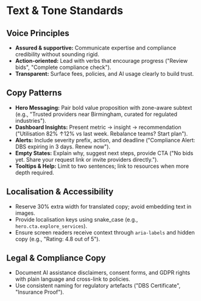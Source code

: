 # Text & Tone Standards

## Voice Principles
- **Assured & supportive:** Communicate expertise and compliance credibility without sounding rigid.
- **Action-oriented:** Lead with verbs that encourage progress ("Review bids", "Complete compliance check").
- **Transparent:** Surface fees, policies, and AI usage clearly to build trust.

## Copy Patterns
- **Hero Messaging:** Pair bold value proposition with zone-aware subtext (e.g., "Trusted providers near Birmingham, curated for regulated industries").
- **Dashboard Insights:** Present metric → insight → recommendation ("Utilisation 82% ↑12% vs last week. Rebalance teams? Start plan").
- **Alerts:** Include severity prefix, action, and deadline ("Compliance Alert: DBS expiring in 3 days. Renew now").
- **Empty States:** Explain why, suggest next steps, provide CTA ("No bids yet. Share your request link or invite providers directly.").
- **Tooltips & Help:** Limit to two sentences; link to resources when more depth required.

## Localisation & Accessibility
- Reserve 30% extra width for translated copy; avoid embedding text in images.
- Provide localisation keys using snake_case (e.g., `hero.cta.explore_services`).
- Ensure screen readers receive context through `aria-labels` and hidden copy (e.g., "Rating: 4.8 out of 5").

## Legal & Compliance Copy
- Document AI assistance disclaimers, consent forms, and GDPR rights with plain language and cross-link to policies.
- Use consistent naming for regulatory artefacts ("DBS Certificate", "Insurance Proof").
